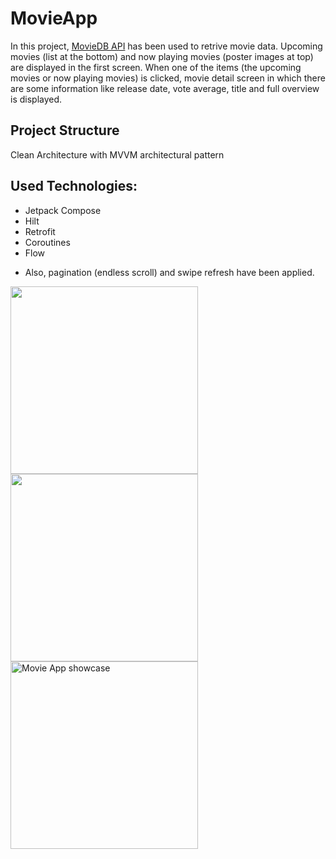 # MovieApp

In this project, [MovieDB API](https://www.themoviedb.org/documentation/api) has been used to retrive movie data. 
Upcoming movies (list at the bottom) and now playing movies (poster images at top) are displayed in the first screen. 
When one of the items (the upcoming movies or now playing movies) is clicked, movie detail screen in which there are some information like release date, vote average, title and full overview is displayed. 

## Project Structure

Clean Architecture with MVVM architectural pattern

## Used Technologies:

* Jetpack Compose
* Hilt
* Retrofit
* Coroutines
* Flow

- Also, pagination (endless scroll) and swipe refresh have been applied.

<img src="https://user-images.githubusercontent.com/34041050/152230488-6c25bb74-cc51-4e2c-9948-7caab62c9cf9.jpg" width="300">                                                     <img src="https://user-images.githubusercontent.com/34041050/152230474-7535bd4a-c848-4ac8-9399-9c8d7beb92ad.jpg" width="300">                                                   <img src="https://github.com/cyeksan/Video/blob/master/SVID_20220202_231011_1.gif" alt="Movie App showcase" title="Movie App showcase" width="300"/>
